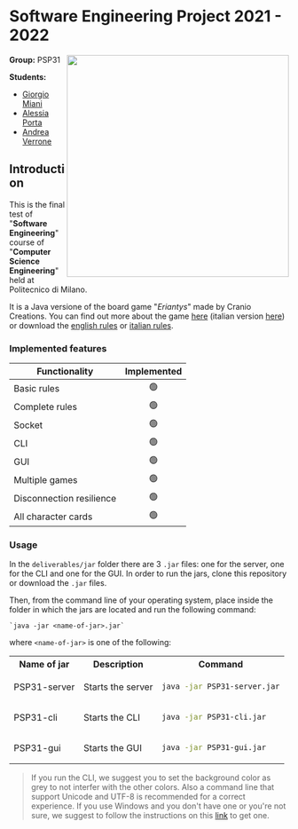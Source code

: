 # Software Engineering Project 2021 - 2022
<img src="https://www.craniocreations.it/wp-content/uploads/2021/06/Eriantys_scatola3Dombra-600x600.png" width=400px height=400px align="right"/>

**Group:** PSP31

**Students:**
- [Giorgio Miani](https://github.com/Giorgio-Miani)
- [Alessia Porta](https://github.com/AlessiaPorta)
- [Andrea Verrone](https://github.com/AndreaVerrone)

## Introduction
This is the final test of "**Software Engineering**" course of "**Computer Science Engineering**" held at Politecnico di Milano.

It is a Java versione of the board game "_Eriantys_" made by Cranio Creations.
You can find out more about the game [here](https://craniointernational.com/products/eriantys/) (italian version [here](https://www.craniocreations.it/prodotto/eriantys/)) or download the [english rules](https://craniointernational.com/2021/wp-content/uploads/2021/06/Eriantys_rules_small.pdf) or [italian rules](https://www.craniocreations.it/wp-content/uploads/2021/11/Eriantys_ITA_bassa.pdf).


### Implemented features
| Functionality            | Implemented  |
|--------------------------|:------------:|
| Basic rules              |      🟢      | 
| Complete rules           |      🟢      |
| Socket                   |      🟢      |
| CLI                      |      🟢      |
| GUI                      |      🟢      |
| Multiple games           |      🟢      |
| Disconnection resilience |      🟢      |
| All character cards      |      🟢      |

### Usage

In the `deliverables/jar` folder there are 3 `.jar` files: one for the server,
one for the CLI and one for the GUI. In order to run the jars, clone this repository or download the `.jar` files.

Then, from the command line of your operating system, place inside the folder in which the jars are located and run the following command:

    `java -jar <name-of-jar>.jar`

where `<name-of-jar>` is one of the following:

<table>
<tr>
<th>Name of jar</th>
<th>Description</th>
<th>Command</th>
</tr>
<tr>
<td>PSP31-server</td>
<td>Starts the server</td>
<td>

```bash
java -jar PSP31-server.jar
```
</td> 
</tr>
<tr>
<td>PSP31-cli</td>
<td>Starts the CLI</td>
<td>

```bash
java -jar PSP31-cli.jar
```
</td> 
</tr>
<tr>
<td>PSP31-gui</td>
<td>Starts the GUI</td>
<td>

```bash
java -jar PSP31-gui.jar
```
</td> 
</tr>
</table>

> If you run the CLI, we suggest you to set the background color as grey to not interfer with the other colors. Also a command line that support Unicode and UTF-8 is recommended for a correct experience. If you use Windows and you don't have one or you're not sure, we suggest to follow the instructions on this [link](https://akr.am/blog/posts/using-utf-8-in-the-windows-terminal) to get one.
